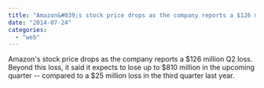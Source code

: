 ```yaml
---
title: "Amazon&#039;s stock price drops as the company reports a $126 million Q2 loss.  Beyon..."
date: "2014-07-24"
categories: 
  - "web"
---
```


Amazon's stock price drops as the company reports a $126 million Q2 loss. Beyond this loss, it said it expects to lose up to $810 million in the upcoming quarter -- compared to a $25 million loss in the third quarter last year.
